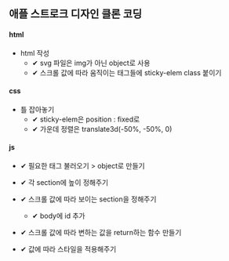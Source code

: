 ## 애플 스트로크 디자인 클론 코딩

#### html

- html 작성
  - ✔ svg 파일은 img가 아닌 object로 사용
  - ✔ 스크롤 값에 따라 움직이는 태그들에 sticky-elem class 붙이기

#### css

- 틀 잡아놓기
  - ✔ sticky-elem은 position : fixed로
  - ✔ 가운데 정렬은 translate3d(-50%, -50%, 0)

#### js

- ✔ 필요한 태그 불러오기 > object로 만들기

- ✔ 각 section에 높이 정해주기

- ✔ 스크롤 값에 따라 보이는 section을 정해주기

  - ✔ body에 id 추가

- ✔ 스크롤 값에 따라 변하는 값을 return하는 함수 만들기

- ✔ 값에 따라 스타일을 적용해주기
